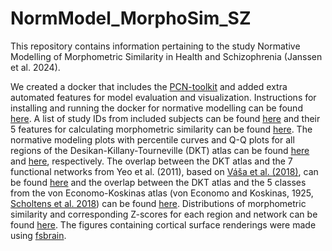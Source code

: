 # NormModel_MorphoSim_SZ


This repository contains information pertaining to the study Normative Modelling of Morphometric Similarity in Health and Schizophrenia (Janssen et al. 2024).

We created a docker that includes the [PCN-toolkit](https://pcntoolkit.readthedocs.io/en/latest/) and added extra automated features for model evaluation and visualization. Instructions for installing and running the docker for normative modelling can be found [here](https://github.com/iamjoostjanssen/NormModel_MorphoSim_SZ/blob/main/Docker_and_ReferenceModelling.txt).
A list of study IDs from included subjects can be found [here](https://github.com/iamjoostjanssen/NormModel_MorphoSim_SZ/blob/main/Included_subjects_IDs.csv) and their 5 features for calculating morphometric similarity can be found [here](https://github.com/iamjoostjanssen/RefModel_MorphoSim_SZ/blob/main/Included_subjects_5_features_10_publicdatasets.csv). The normative modeling plots with percentile curves and Q-Q plots for all regions of the Desikan-Killany-Tourneville (DKT) atlas can be found [here](https://github.com/iamjoostjanssen/NormModel_MorphoSim_SZ/tree/main/NormativeModels) and [here](https://github.com/iamjoostjanssen/NormModel_MorphoSim_SZ/tree/main/Q-Q%20plots), respectively. The overlap between the DKT atlas and the 7 functional networks from Yeo et al. (2011), based on [Váša et al. (2018)](https://www.ncbi.nlm.nih.gov/pmc/articles/PMC5903415/), can be found [here](https://github.com/iamjoostjanssen/NormModel_MorphoSim_SZ/blob/main/yeo_dkt_overlap.csv) and the overlap between the DKT atlas and the 5 classes from the von Economo-Koskinas atlas (von Economo and Koskinas, 1925, [Scholtens et al. 2018](https://pubmed.ncbi.nlm.nih.gov/28040542/)) can be found [here](https://github.com/iamjoostjanssen/NormModel_MorphoSim_SZ/blob/main/voneconomo_dkt_overlap.csv). Distributions of morphometric similarity and corresponding Z-scores for each region and network can be found [here](https://github.com/iamjoostjanssen/NormModel_MorphoSim_SZ/tree/main/Distributions). The figures containing cortical surface renderings were made using [fsbrain](https://cran.r-project.org/web/packages/fsbrain/vignettes/fsbrain.html).
